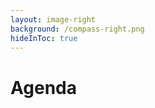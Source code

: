 ```yaml
---
layout: image-right
background: /compass-right.png
hideInToc: true
---
```


# Agenda

<div class="ml-16">

<Toc minDepth="1" maxDepth="1" />

</div>
